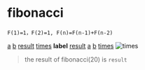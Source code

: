 # fibonacci
```comment
F(1)=1，F(2)=1, F(n)=F(n-1)+F(n-2)
```
[a](1)
[b](1)
[result]()
[times](20)
**label**
[result](`a+b`)
[a](`b`)
[b](`result`)
[times](`times-1`)
![`times`](label)
> the result of fibonacci(20) is `result`